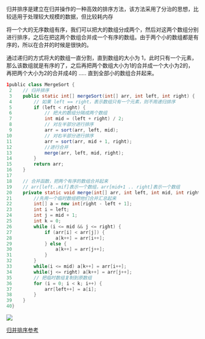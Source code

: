 

归并排序是建立在归并操作的一种高效的排序方法，该方法采用了分治的思想，比较适用于处理较大规模的数据，但比较耗内存

将一个大的无序数组有序，我们可以把大的数组分成两个，然后对这两个数组分别进行排序，之后在把这两个数组合并成一个有序的数组。由于两个小的数组都是有序的，所以在合并的时候是很快的。

通过递归的方式将大的数组一直分割，直到数组的大小为 1，此时只有一个元素，那么该数组就是有序的了，之后再把两个数组大小为1的合并成一个大小为2的，再把两个大小为2的合并成4的 ….. 直到全部小的数组合并起来。



```java
1public class MergeSort {
 2    // 归并排序
 3    public static int[] mergeSort(int[] arr, int left, int right) {
 4        // 如果 left == right，表示数组只有一个元素，则不用递归排序
 5        if (left < right) {
 6            // 把大的数组分隔成两个数组
 7            int mid = (left + right) / 2;
 8            // 对左半部分进行排序
 9            arr = sort(arr, left, mid);
10            // 对右半部分进行排序
11            arr = sort(arr, mid + 1, right);
12            //进行合并
13            merge(arr, left, mid, right);
14        }
15        return arr;
16    }
17
18    // 合并函数，把两个有序的数组合并起来
19    // arr[left..mif]表示一个数组，arr[mid+1 .. right]表示一个数组
20    private static void merge(int[] arr, int left, int mid, int right) {
21        //先用一个临时数组把他们合并汇总起来
22        int[] a = new int[right - left + 1];
23        int i = left;
24        int j = mid + 1;
25        int k = 0;
26        while (i <= mid && j <= right) {
27            if (arr[i] < arr[j]) {
28                a[k++] = arr[i++];
29            } else {
30                a[k++] = arr[j++];
31            }
32        }
33        while(i <= mid) a[k++] = arr[i++];
34        while(j <= right) a[k++] = arr[j++];
35        // 把临时数组复制到原数组
36        for (i = 0; i < k; i++) {
37            arr[left++] = a[i];
38        }
39    }
40}
```









![](https://ws2.sinaimg.cn/large/006tKfTcly1g0ggds0bwig308c050dhv.gif)



[归并排序参考](https://mp.weixin.qq.com/s?__biz=MzU1MDE4MzUxNA==&mid=2247484033&idx=1&sn=7fcf6cce34a61ddc56577d815068871f&scene=21#wechat_redirect)